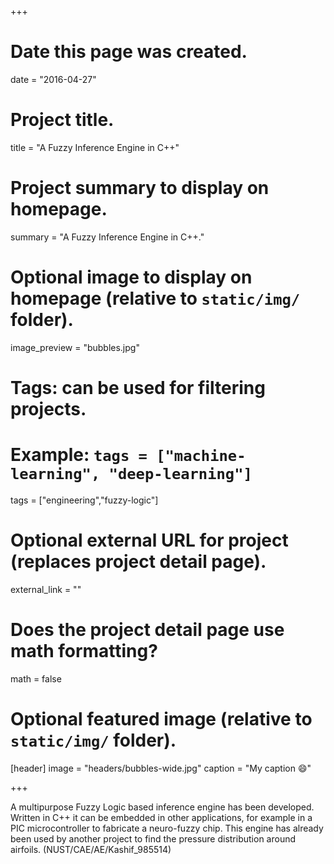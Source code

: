 +++
# Date this page was created.
date = "2016-04-27"

# Project title.
title = "A Fuzzy Inference Engine in C++"  


# Project summary to display on homepage.
summary = "A Fuzzy Inference Engine in C++."


# Optional image to display on homepage (relative to `static/img/` folder).
image_preview = "bubbles.jpg"

# Tags: can be used for filtering projects.
# Example: `tags = ["machine-learning", "deep-learning"]`
tags = ["engineering","fuzzy-logic"]

# Optional external URL for project (replaces project detail page).
external_link = ""

# Does the project detail page use math formatting?
math = false

# Optional featured image (relative to `static/img/` folder).
[header]
image = "headers/bubbles-wide.jpg"
caption = "My caption :smile:"

+++

A multipurpose Fuzzy Logic based inference engine has been developed. Written in C++ it can be embedded in other applications, for example in a PIC microcontroller to fabricate a neuro-fuzzy chip. This engine has already been used by another project to find the pressure distribution around airfoils.   (NUST/CAE/AE/Kashif_985514)